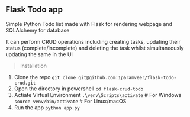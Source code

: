## **Flask Todo app**

Simple Python Todo list made with Flask for rendering webpage and SQLAlchemy for database

It can perform CRUD operations including creating tasks, updating their status (complete/incomplete) and deleting the task whilst simultaneously updating the same in the UI

> Installation

1. Clone the repo
   `git clone git@github.com:1paramveer/flask-todo-crud.git`
2. Open the directory in powershell
   `cd flask-crud-todo`
3. Actiate Virtual Environment
   `.\venv\Scripts\activate` # For Windows
   `source venv/bin/activate` # For Linux/macOS
4. Run the app
   `python app.py`
